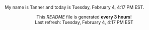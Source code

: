 My name is Tanner and today is Tuesday, February 4, 4:17 PM EST.

<p align="center">This <i>README</i> file is generated <b>every 3 hours</b>!</br>Last refresh: Tuesday, February 4, 4:17 PM EST<br /></p>
